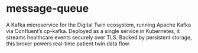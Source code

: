 # message-queue
A Kafka microservice for the Digital Twin ecosystem, running Apache Kafka via Confluent’s cp-kafka. Deployed as a single service in Kubernetes, it streams healthcare events securely over TLS. Backed by persistent storage, this broker powers real-time patient twin data flow.